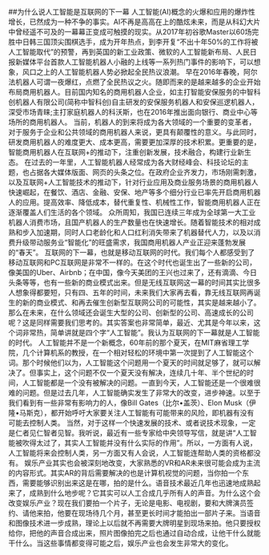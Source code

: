 ##为什么说人工智能是互联网的下一幕
 人工智能(AI)概念的火爆和应用的爆炸性增长，已然成为一种不争的事实。AI不再是高高在上的酷炫未来，而是从科幻大片中曾经遥不可及的一幕幕正变成可触摸的现实。从2017年初谷歌Master以60场完胜中日韩三国顶尖围棋选手，成为开年热点，到李开复“不出十年50%的工作将被人工智能取代”的预警，再到英国的新工业政策、微软的人工智能新布局、人民日报新媒体平台首款人工智能机器人小融的上线等一系列热门事件的影响下，可以想象，风口之上的人工智能机器人势必掀起全民热议浪潮。
       早在2016年春晚，阿尔法机器人可谓一夜爆红，点燃了全民热议之火。随即而来的是越来越多的企业开始布局商用机器人。目前国内知名的商用机器人企业，如主打智能安保服务的中智科创机器人有限公司(简称中智科创)自主研发的安保服务机器人和安保巡逻机器人，深受市场青睐;主打家庭机器人的科沃斯，也在2016年推出面向银行、商业中心等场所的商用机器人。 当前，机器人的到来将成为各大领域的一个重要的变革者，对于服务于企业和公共领域的商用机器人来说，更具有颠覆性的意义。与此同时，研发商用机器人的难度更大、成本更高，需要更加深厚的技术积累。更重要的是，智能商用机器人在互联网+的推动下，注重创新发展，技术融合，构建行业新生态。 
    在过去的一年里，人工智能机器人经常成为各大财经峰会、科技论坛的主题，也占据各大媒体版面、网页的头条之位。在政府企业齐发力，市场刚需刺激，以及互联网+人工智能技术的推动下，针对行业应用及商业服务场景的商用机器人快速崛起，在餐饮、酒店、金融、安保、地产等多个细分行业已率先开启商用机器人的应用。提高效率、降低成本，替代重复性、机械性工作，智能商用机器人正在逐渐覆盖人们生活的各个领域。 
       众所周知，我国已连续三年成为全球第一大工业机器人消费市场，且国产机器人的生产数量也在快速增长。随着智能技术的相对成熟和步入加速期，同时人口老龄化和人口红利消失带来了机器替代人力，以及以消费升级带动服务业“智能化”的旺盛需求，我国商用机器人产业正迎来蓬勃发展的“春天”。 
    互联网的下一幕，也就是移动互联网的时代。我们每个人都感受到了移动互联网和PC互联网是非常不一样的。在这个时代也诞生出了一些新的公司，像美国的Uber、Airbnb；在中国，像今天美团的王兴也过来了，还有滴滴、今日头条等等，也有一些新的商业模式出来。但是无线互联网这一幕的时间其实比很多人想象得都要短，只有四、五年的时间，未来我们大家再去看，靠无线互联网再诞生的新的商业模式、和再去催生创新型互联网公司的可能性，其实是越来越小了。
    那么在未来，在什么领域还会诞生大型的公司、创新型的公司、高速成长的公司呢？这是同样需要我们思考的。其实答案也非常简单，最近、尤其是今年以来，这个词非常热，简单讲就是四个字“人工智能”。我认为互联网的下一幕就是人工智能的时代。
     人工智能并不是一个新概念，60年前的那个夏天，在MIT麻省理工学院，几个计算机系的教授，在一个相对轻松的环境中第一次提到了人工智能这个词。那个时候他们以为，人工智能这个问题用一个夏天的时间就足够了，就可以解决了。但事实上，这个问题不仅一个夏天没有解决，连续几十年、半个世纪的时间，人工智能都是一个没有被解决的问题。一直到今天，人工智能还是一个很难很难的问题。但是过去几年，人工智能确实发生了非常大的改变，进步神速。以至于我们看到有一些非常有影响力的人，像Bill Gates（比尔•盖茨）、Elon Musk（伊隆•马斯克），都开始呼吁大家要关注人工智能有可能带来的风险，即机器有没有可能去控制人类。
     当然，对于这样一个快速发展的技术、或者说技术现象，一定是仁者见仁智者见智。我听说，最近有一些专家给中央领导写信，就是讲“人工智能被吹得太过了，其实人工智能并没有什么实际的作用”。所以，一方面有人说，人工智能将来会控制人类，另一方面又有人会说，人工智能连帮助人类的资格都没有。
    娱乐产业其实也会被深刻地改变，大家熟悉的VR和AR未来很可能会成为主流的内容形式。其实AR的背后需要解决的也是计算机视觉的问题，当你拍一个东西，需要能够识别出来这是在哪，拍的是什么。语音技术最近几年也迅速地成熟起来了，成熟到什么地步呢？它其实可以人工合成几乎所有人的声音。为什么这个会改变娱乐产业？现在我们要拍一个片子，无论是电影、电视剧，要和大牌演员签约、请他来拍，他要在现场待几个月，甚至更长时间才能拍出一部片子来。当语音和图像技术进一步成熟，理论上以后就不再需要大牌明星到现场来拍。他只要授权给你，把他的声音合成出来，照片图像拍完之后也通过自动合成，让他干什么就能干什么。当这些事情都变得可能之后，娱乐产业也会发生非常大的变化。